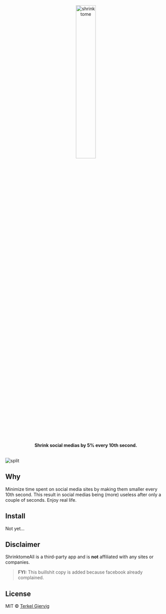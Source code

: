 <div align="center">
  <img src="https://github.com/terkelg/shrinktome/raw/master/logo.gif" alt="shrinktome" width="35%" />
</div>

<div align="center"><b>Shrink social medias by 5% every 10th second.</b></div>

<br />

![split](https://github.com/terkelg/shrinktome/raw/master/assets/split.png)


## Why

Minimize time spent on social media sites by making them smaller every 10th second.
This result in social medias being (more) useless after only a couple of seconds. Enjoy real life.


## Install

Not yet...


## Disclaimer

ShrinktomeAll is a third-party app and is **not** affiliated with any sites or companies.

> **FYI:** This buillshit copy is added because facebook already complained.


## License

MIT © [Terkel Gjervig](https://terkel.com)
